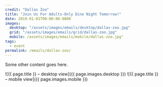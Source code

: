 ```yaml
---
credit: "Dallas Zoo"
title: "Join Us For Adults-Only Dino Night Tomorrow!"
date: 2019-01-01T00:00:00-0800
images:
  desktop: "/assets/images/emails/desktop/dallas-zoo.jpg"
  grid: "/assets/images/emails/grid/dallas-zoo.jpg"
  mobile: /assets/images/emails/mobile/dallas-zoo.jpg"
tags:
  - event
permalink: /emails/dallas-zoo/
---
```

Some other content goes here.

![{{ page.title }} – desktop view]({{ page.images.desktop }})
![{{ page.title }} – mobile view]({{ page.images.mobile }})
